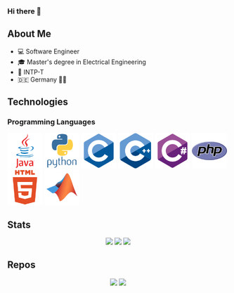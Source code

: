 ### Hi there 👋

## About Me
- 💻 Software Engineer
- 🎓 Master's degree in Electrical Engineering
- 🧪 INTP-T
- 🇩🇪 Germany 🥨🍺

## Technologies

### Programming Languages
<div>
<img src="https://github.com/devicons/devicon/blob/master/icons/java/java-original-wordmark.svg" title="Java"  alt="Python" width="80" height="80"/>
<img src="https://github.com/devicons/devicon/blob/master/icons/python/python-original-wordmark.svg" title="Python"  alt="Python" width="80" height="80"/>
<img src="https://github.com/devicons/devicon/blob/master/icons/c/c-original.svg" title="C"  alt="C" width="80" height="80"/>
<img src="https://github.com/devicons/devicon/blob/master/icons/cplusplus/cplusplus-original.svg" title="C++"  alt="C" width="80" height="80"/>
<img src="https://github.com/devicons/devicon/blob/master/icons/csharp/csharp-original.svg" title="C#"  alt="C#" width="80" height="80"/>
<img src="https://github.com/devicons/devicon/blob/master/icons/php/php-original.svg" title="php"  alt="php" width="80" height="80"/>
<img src="https://github.com/devicons/devicon/blob/master/icons/html5/html5-plain-wordmark.svg" title="html"  alt="html" width="80" height="80"/>
<img src="https://github.com/devicons/devicon/blob/master/icons/matlab/matlab-original.svg" title="matlab"  alt="matlab" width="80" height="80"/>
</div>

## Stats

<div align="center">
  <img height=250 src="https://githubstats-git-master-antonit99s-projects.vercel.app/api?username=AntonIT99&show_icons=true&show=prs_merged_percentage&theme=github_dark">
  <img height=250 src="https://githubstats-git-master-antonit99s-projects.vercel.app/api/top-langs/?username=AntonIT99&size_weight=0.5&count_weight=0.5&langs_count=5&layout=donut&theme=github_dark">
  <img height=285 src="https://githubstats-git-master-antonit99s-projects.vercel.app/api/wakatime?username=AntonIT99&theme=github_dark">
</div>

## Repos
<div align="center">
  <img height=150 align="center" src="https://githubstats-git-master-antonit99s-projects.vercel.app/api/pin/?username=AntonIT99&repo=Flans-Mod-NPC-Vehicles&theme=github_dark">
  <img height=150 align="center" src="https://githubstats-git-master-antonit99s-projects.vercel.app/api/pin/?username=AntonIT99&repo=GermanDiscordMusicBot&theme=github_dark">
</div>

<!--
**AntonIT99/AntonIT99** is a ✨ _special_ ✨ repository because its `README.md` (this file) appears on your GitHub profile.

Here are some ideas to get you started:

- 🔭 I’m currently working on ...
- 🌱 I’m currently learning ...
- 👯 I’m looking to collaborate on ...
- 🤔 I’m looking for help with ...
- 💬 Ask me about ...
- 📫 How to reach me: ...
- 😄 Pronouns: ...
- ⚡ Fun fact: ...
-->
